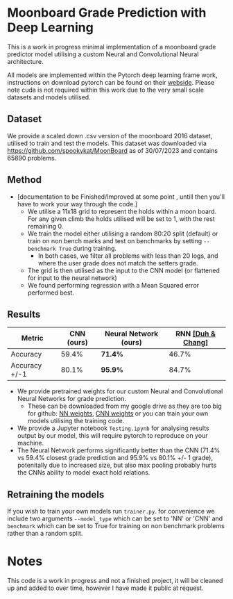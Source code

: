 # Moonboard Grade Prediction with Deep Learning

This is a work in progress minimal implementation of a moonboard grade predictor model utilising a custom Neural and Convolutional Neural architecture.

All models are implemented within the Pytorch deep learning frame work, instructions on download pytorch can be found on their [webside](https://pytorch.org/).
Please note cuda is not required within this work due to the very small scale datasets and models utilised.

## Dataset
We provide a scaled down .csv version of the moonboard 2016 dataset, utilised to train and test the models.
This dataset was downloaded via https://github.com/spookykat/MoonBoard as of 30/07/2023 and contains 65890 problems.

## Method
- [documentation to be Finished/Improved at some point , untill then you'll have to work your way through the code.]
  - We utilise a 11x18 grid to represent the holds within a moon board. For any given climb the holds utilised will be set to 1, with the rest remaining 0.
  - We train the model either utilising a random 80:20 split (default) or train on non bench marks and test on benchmarks by setting ```--benchmark True``` during training.
    - In both cases, we filter all problems with less than 20 logs, and where the user grade does not match the setters grade.
  - The grid is then utilised as the input to the CNN model (or flattened for input to the neural network)
  - We found performing regression with a Mean Squared error performed best.

## Results
| Metric       | CNN (ours) | Neural Network (ours) | RNN [[Duh & Chang]](https://arxiv.org/pdf/2102.01788.pdf) |
| ------------ | ---------- | --------------------- | --------------------------------------------------------- |
| Accuracy     |   59.4%    |   **71.4%**           |        46.7%                                             | 
| Accuracy +/-1|   80.1%    |   **95.9%**           |        84.7%

- We provide pretrained weights for our custom Neural and Convolutional Neural Networks for grade prediction.
  - These can be downloaded from my google drive as they are too big for github: [NN weights](https://drive.google.com/file/d/1HFXFQCYpmgARNR_Hz6o-I2MM4x5toEWF/view?usp=sharing), [CNN weights](https://drive.google.com/file/d/1Latig7ldjil_XG9PhQW6an2mVFuy-6gd/view?usp=sharing) or you can train your own models utilising the training code.
- We provide a Jupyter notebook `Testing.ipynb` for analysing results output by our model, this will require pytorch to reproduce on your machine.
- The Neural Network performs significantly better than the CNN (71.4% vs 59.4% closest grade prediction and 95.9% vs 80.1% +/- 1 grade), potenitally due to increased size, but also max pooling probably hurts the CNNs ability to model exact hold relations.

## Retraining the models
If you wish to train your own models run ```trainer.py```. for convenience we include two arguments ```--model_type``` which can be set to 'NN' or 'CNN' and ```benchmark``` which can be set to True for training on non benchmark problems rather than a random split.

# Notes
This code is a work in progress and not a finished project, it will be cleaned up and added to over time, however I have made it public at request.
